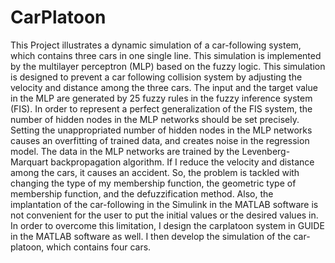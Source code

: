 # CarPlatoon
 This Project illustrates a dynamic simulation of a car-following system, which contains three cars in one single line. This simulation is implemented by the multilayer perceptron (MLP) based on the fuzzy logic. This simulation is designed to prevent a car following collision system by adjusting the velocity and distance among the three cars. The input and the target value in the MLP are generated by 25 fuzzy rules in the fuzzy inference system (FIS). In order to represent a perfect generalization of the FIS system, the number of hidden nodes in the MLP networks should be set precisely. Setting the unappropriated number of hidden nodes in the MLP networks causes an overfitting of trained data, and creates noise in the regression model.  The data in the MLP networks are trained by the Levenberg-Marquart backpropagation algorithm. If I reduce the velocity and distance among the cars, it causes an accident. So, the problem is tackled with changing the type of my membership function, the geometric type of membership function, and the defuzzification method. Also, the implantation of the car-following in the Simulink in the MATLAB software is not convenient for the user to put the initial values or the desired values in. In order to overcome this limitation, I design the carplatoon system in GUIDE in the MATLAB software as well. I then develop the simulation of the car-platoon, which contains four cars. 
